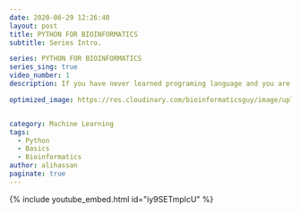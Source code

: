 ```yaml
---
date: 2020-06-29 12:26:40
layout: post
title: PYTHON FOR BIOINFORMATICS
subtitle: Series Intro.

series: PYTHON FOR BIOINFORMATICS
series_sing: true
video_number: 1
description: If you have never learned programing language and you are from the field of Biology. You can learn python with examples from the realm of Biology. 

optimized_image: https://res.cloudinary.com/bioinformaticsguy/image/upload/c_scale,h_380/v1596701389/002%20Python-for-Bioinformatics/Python-for-Bioinformatics-001.png


category: Machine Learning
tags:
  - Python
  - Basics
  - Bioinformatics
author: alihassan
paginate: true
---
```


{% include youtube_embed.html id="iy9SETmplcU" %}



